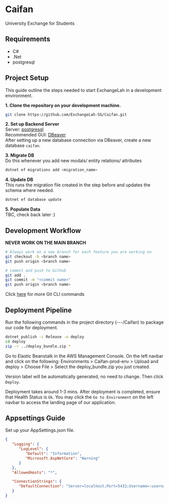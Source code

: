 # Caifan

University Exchange for Students

Requirements
-----------
- C#
- .Net
- postgresql

## Project Setup
This guide outline the steps needed to start ExchangeLah in a development environment.

**1. Clone the repository on your development machine.**
```sh
git clone https://github.com/ExchangeLah-SG/Caifan.git
```

**2. Set up Backend Server**  
   Server: [postgresql](https://www.sqlshack.com/setting-up-a-postgresql-database-on-mac/)  
   Recommended GUI: [DBeaver](https://dbeaver.io/download/)  
   After setting up a new database connection via DBeaver, create a new database ```caifan```.  
  
**3. Migrate DB**  
Do this whenever you add new modals/ entity relations/ attributes  
```sh
dotnet ef migrations add <migration_name>
```

**4. Update DB**  
This runs the migration file created in the step before and updates the schema where needed.
```sh
dotnet ef database update
```
  
**5. Populate Data**  
TBC, check back later :)

## Development Workflow
**NEVER WORK ON THE MAIN BRANCH**
```sh
# Always work on a new branch for each feature you are working on
git checkout -b <branch name>
git push origin <branch name>

# commit and push to Github
git add .
git commit -m "<commit name>"
git push origin <branch name>
```
Click [here](http://guides.beanstalkapp.com/version-control/common-git-commands.html) for more Git CLI commands

## Deployment Pipeline
Run the following commands in the project directory (---/Caifan) to package our code for deployment.
``` sh
dotnet publish -c Release -o deploy
cd deploy
zip -r ../deploy_bundle.zip *
```
Go to Elastic Beanstalk in the AWS Management Console. On the left navbar and click on the following:
Environments > Caifan-prod-env > Upload and deploy > Choose File > Select the deploy_bundle.zip you just created.  
  
Version label will be automatically generated, no need to change. Then click ```Deploy```.  
  
Deployment takes around 1-3 mins. After deployment is completed, ensure that Health Status is ```Ok```. You may click the ```Go to Environment``` on the left navbar to access the landing page of our application. 

Appsettings Guide
-----------
Set up your AppSettings.json file.
```json
{
   "Logging": {
      "LogLevel": {
         "Default": "Information",
         "Microsoft.AspNetCore": "Warning"
      }
   },
   "AllowedHosts": "*",

   "ConnectionStrings": {
      "DefaultConnection": "Server=localhost;Port=5432;Username=:username;Password=:password;Database=:db"
   }
}

```
